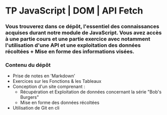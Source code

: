 # TP JavaScript | DOM | API Fetch
###  Vous trouverez dans ce dépôt, l'essentiel des connaissances acquises durant notre module de JavaScript. Vous avez accès à une partie cours et une partie exercice avec notamment l'utilisation d'une API et une exploitation des données récoltées + Mise en forme des informations visées.

### Contenu du dépôt
* Prise de notes en 'Markdown'
* Exercices sur les Fonctions & les Tableaux
* Conception d'un site comprenant :
    * Récupération et Exploitation de données concernant la série "Bob's Burgers"
    * Mise en forme des données récoltées
* Utilisation de Git en cli

